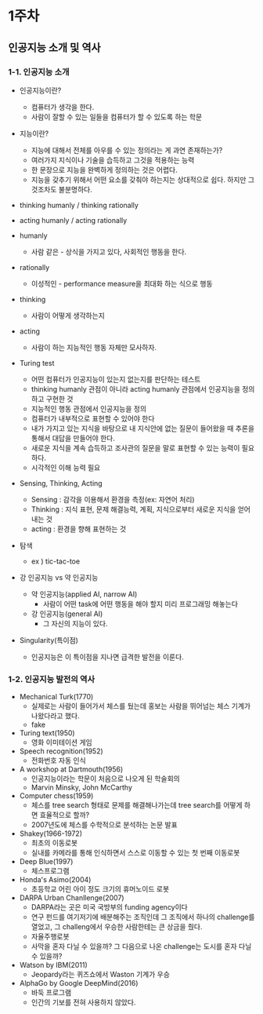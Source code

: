 # 1주차



## 인공지능 소개 및 역사



### 1-1. 인공지능 소개

- 인공지능이란?
  - 컴퓨터가 생각을 한다.
  - 사람이 잘할 수 있는 일들을 컴퓨터가 할 수 있도록 하는 학문
- 지능이란?
  - 지능에 대해서 전체를 아우를 수 있는 정의라는 게 과연 존재하는가?
  - 여러가지 지식이나 기술을 습득하고 그것을 적용하는 능력
  - 한 문장으로 지능을 완벽하게 정의하는 것은 어렵다.
  - 지능을 갖추기 위해서 어떤 요소를 갖춰야 하는지는 상대적으로 쉽다. 하지만 그것조차도 불분명하다.
- thinking humanly   /   thinking rationally
- acting humanly    /    acting rationally
- humanly
  - 사람 같은 - 상식을 가지고 있다, 사회적인 행동을 한다.
- rationally
  - 이성적인  - performance measure을 최대화 하는 식으로 행동
- thinking
  - 사람이 어떻게 생각하는지
- acting
  - 사람이 하는 지능적인 행동 자체만 모사하자.
- Turing test
  - 어떤 컴퓨터가 인공지능이 있는지 없는지를 판단하는 테스트
  - thinking humanly 관점이 아니라 acting humanly 관점에서 인공지능을 정의하고 구현한 것
  - 지능적인 행동 관점에서 인공지능을 정의
  - 컴퓨터가 내부적으로 표현할 수 있어야 한다
  - 내가 가지고 있는 지식을 바탕으로 내 지식안에 없는 질문이 들어왔을 때 추론을 통해서 대답을 만들어야 한다.
  - 새로운 지식을 계속 습득하고 조사관의 질문을 말로 표현할 수 있는 능력이 필요하다.
  - 시각적인 이해 능력 필요
- Sensing, Thinking, Acting
  - Sensing : 감각을 이용해서 환경을 측정(ex: 자연어 처리)
  - Thinking : 지식 표현, 문제 해결능력, 계획, 지식으로부터 새로운 지식을 얻어내는 것
  - acting : 환경을 향해 표현하는 것
- 탐색
  - ex ) tic-tac-toe

- 강 인공지능 vs 약 인공지능
  - 약 인공지능(applied AI, narrow AI)
    - 사람이 어떤 task에 어떤 행동을 해야 할지 미리 프로그래밍 해놓는다
  - 강 인공지능(general AI)
    - 그 자신의 지능이 있다.
- Singularity(특이점)
  - 인공지능은 이 특이점을 지나면 급격한 발전을 이룬다.

### 1-2. 인공지능 발전의 역사

- Mechanical Turk(1770)
  - 실제로는 사람이 들어가서 체스를 뒀는데 홍보는 사람을 뛰어넘는 체스 기계가 나왔다라고 했다.
  - fake
- Turing text(1950)
  - 영화 이미테이션 게임
- Speech recognition(1952)
  - 전화번호 자동 인식
- A workshop at Dartmouth(1956)
  - 인공지능이라는 학문이 처음으로 나오게 된 학술회의
  - Marvin Minsky, John McCarthy
- Computer chess(1959)
  - 체스를 tree search 형태로 문제를 해결해나가는데 tree search를 어떻게 하면 효율적으로 할까?
  - 2007년도에 체스를 수학적으로 분석하는 논문 발표
- Shakey(1966-1972)
  - 최초의 이동로봇
  - 실내를 카메라를 통해 인식하면서 스스로 이동할 수 있는 첫 번째 이동로봇
- Deep Blue(1997)
  - 체스프로그램
- Honda's Asimo(2004)
  - 초등학교 어린 아이 정도 크기의 휴머노이드 로봇
- DARPA Urban Chanllenge(2007)
  - DARPA라는 곳은 미국 국방부의 funding agency이다
  - 연구 펀드를 여기저기에 배분해주는 조직인데 그 조직에서 하나의 challenge를 열었고, 그 challeng에서 우승한 사람한테는 큰 상금을 줬다.
  - 자율주행로봇
  - 사막을 혼자 다닐 수 있을까? 그 다음으로 나온 challenge는 도시를 혼자 다닐 수 있을까?
- Watson by IBM(2011)
  - Jeopardy라는 퀴즈쇼에서 Waston 기계가 우승
- AlphaGo by Google DeepMind(2016)
  - 바둑 프로그램
  - 인간의 기보를 전혀 사용하지 않았다.

